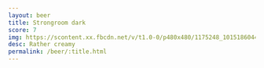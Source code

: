 ```yaml
---
layout: beer
title: Strongroom dark
score: 7
img: https://scontent.xx.fbcdn.net/v/t1.0-0/p480x480/1175248_10151860440378745_2027227367_n.jpg?oh=9b527f774ad3f41e1f7ff67dc2f3bd2f&oe=58CE83B4
desc: Rather creamy
permalink: /beer/:title.html
---
```

